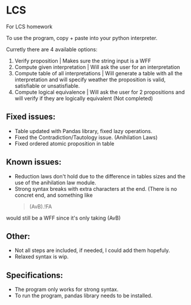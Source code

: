 # LCS
For LCS homework

To use the program, copy + paste into your python interpreter.

Curretly there are 4 available options:

1. Verify proposition | Makes sure the string input is a WFF
1. Compute given interpretation | Will ask the user for an interpretation
1. Compute table of all interpretations | Will generate a table with all the interpretation and will specify weather the proposition is valid, satisfiable or unsatisfiable.
1. Compute logical equivalence | Will ask the user for 2 propositions and will verify if they are logically equivalent (Not completed)

## Fixed issues:
- Table updated with Pandas library, fixed lazy operations.
- Fixed the Contradiction/Tautology issue. (Anihilation Laws)
- Fixed ordered atomic proposition in table

## Known issues:
- Reduction laws don't hold due to the difference in tables sizes and the use of the anihilation law module.
- Strong syntax breaks with extra characters at the end. (There is no concret end, and something like
  > (AvB).!FA

would still be a WFF since it's only taking (AvB)

  

## Other:
  - Not all steps are included, if needed, I could add them hopefuly.
  - Relaxed syntax is wip.
  
## Specifications:
  - The program only works for strong syntax.
  - To run the program, pandas library needs to be installed.
 
  
